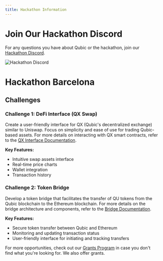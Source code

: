 ```yaml
---
title: Hackathon Information
---
```


# Join Our Hackathon Discord

For any questions you have about Qubic or the hackathon, join our [Hackathon Discord](https://discord.gg/jTJdzCUv).

![Hackathon Discord](../../static/img/frame-hackathon.jpg "Hackathon Discord")

# Hackathon Barcelona

## Challenges

### Challenge 1: DeFi Interface (QX Swap)
Create a user-friendly interface for QX (Qubic's decentralized exchange) similar to Uniswap. Focus on simplicity and ease of use for trading Qubic-based assets. For more details on interacting with QX smart contracts, refer to the [QX Interface Documentation](qx-interface.md).

**Key Features:**
- Intuitive swap assets interface
- Real-time price charts
- Wallet integration
- Transaction history

### Challenge 2: Token Bridge
Develop a token bridge that facilitates the transfer of QU tokens from the Qubic blockchain to the Ethereum blockchain. For more details on the bridge architecture and components, refer to the [Bridge Documentation](bridge.md).

**Key Features:**
- Secure token transfer between Qubic and Ethereum
- Monitoring and updating transaction status
- User-friendly interface for initiating and tracking transfers

For more opportunities, check out our [Grants Program](developers/grants.md) in case you don't find what you're looking for. We also offer grants.

